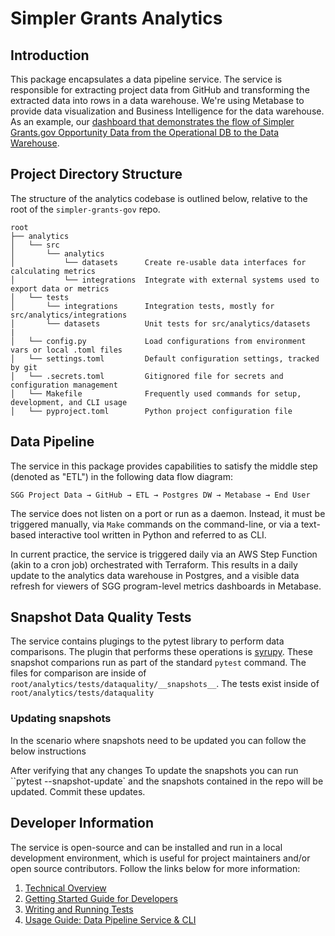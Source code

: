 # Simpler Grants Analytics

## Introduction

This package encapsulates a data pipeline service. The service is responsible for extracting project data from GitHub and transforming the extracted data into rows in a data warehouse. We're using Metabase to provide data visualization and Business Intelligence for the data warehouse. As an example, our [dashboard that demonstrates the flow of Simpler Grants.gov Opportunity Data from the Operational DB to the Data Warehouse](http://metabase-prod-899895252.us-east-1.elb.amazonaws.com/public/dashboard/a9011e4c-2610-4089-9da5-4ef93604ff55).

## Project Directory Structure

The structure of the analytics codebase is outlined below, relative to the root of the `simpler-grants-gov` repo.

```text
root
├── analytics
│   └── src
│       └── analytics
│           └── datasets      Create re-usable data interfaces for calculating metrics
│           └── integrations  Integrate with external systems used to export data or metrics
│   └── tests
│       └── integrations      Integration tests, mostly for src/analytics/integrations
│       └── datasets          Unit tests for src/analytics/datasets
|
│   └── config.py             Load configurations from environment vars or local .toml files
│   └── settings.toml         Default configuration settings, tracked by git
│   └── .secrets.toml         Gitignored file for secrets and configuration management
│   └── Makefile              Frequently used commands for setup, development, and CLI usage
│   └── pyproject.toml        Python project configuration file
```

## Data Pipeline

The service in this package provides capabilities to satisfy the middle step (denoted as "ETL") in the following data flow diagram:

  `SGG Project Data → GitHub → ETL → Postgres DW → Metabase → End User`

The service does not listen on a port or run as a daemon. Instead, it must be triggered manually, via `Make` commands on the command-line, or via a text-based interactive tool written in Python and referred to as CLI.

In current practice, the service is triggered daily via an AWS Step Function (akin to a cron job) orchestrated with Terraform. This results in a daily update to the analytics data warehouse in Postgres, and a visible data refresh for viewers of SGG program-level metrics dashboards in Metabase. 


## Snapshot Data Quality Tests

The service contains plugings to the pytest library to perform data comparisons.  The plugin that performs these operations is [syrupy](https://github.com/syrupy-project/syrupy).  These snapshot comparions run as part of the standard `pytest` command.  The files for comparison are inside of `root/analytics/tests/dataquality/__snapshots__`. The tests exist inside of `root/analytics/tests/dataquality`

### Updating snapshots

In the scenario where snapshots need to be updated you can follow the below instructions

After verifying that any changes To update the snapshots you can run ``pytest --snapshot-update` and the snapshots contained in the repo will be updated. Commit these updates.

##  Developer Information

The service is open-source and can be installed and run in a local development environment, which is useful for project maintainers and/or open source contributors. Follow the links below for more information:

1. [Technical Overview](../documentation/analytics/technical-overview.md)
2. [Getting Started Guide for Developers](../documentation/analytics/development.md)
3. [Writing and Running Tests](../documentation/analytics/testing.md)
4. [Usage Guide: Data Pipeline Service & CLI](../documentation/analytics/usage.md)

